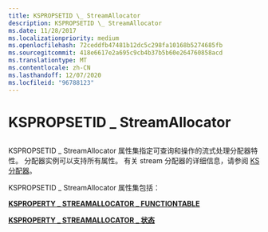 ```yaml
---
title: KSPROPSETID \_ StreamAllocator
description: KSPROPSETID \_ StreamAllocator
ms.date: 11/28/2017
ms.localizationpriority: medium
ms.openlocfilehash: 72ceddfb47481b12dc5c298fa10168b5274685fb
ms.sourcegitcommit: 418e6617e2a695c9cb4b37b5b60e264760858acd
ms.translationtype: MT
ms.contentlocale: zh-CN
ms.lasthandoff: 12/07/2020
ms.locfileid: "96788123"
---
```

# <a name="kspropsetid_streamallocator"></a>KSPROPSETID \_ StreamAllocator


## <span id="ddk_kspropsetid_streamallocator_ks"></span><span id="DDK_KSPROPSETID_STREAMALLOCATOR_KS"></span>


KSPROPSETID \_ StreamAllocator 属性集指定可查询和操作的流式处理分配器特性。 分配器实例可以支持所有属性。 有关 stream 分配器的详细信息，请参阅 [KS 分配器](./ks-allocators.md)。

KSPROPSETID \_ StreamAllocator 属性集包括：

[**KSPROPERTY \_ STREAMALLOCATOR \_ FUNCTIONTABLE**](ksproperty-streamallocator-functiontable.md)

[**KSPROPERTY \_ STREAMALLOCATOR \_ 状态**](ksproperty-streamallocator-status.md)

 

